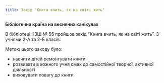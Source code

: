 ```yaml
---
title: Захід "Книга вчить, як на світі жить"
---
```


**Бібліотечна країна на весняних канікулах**

В бібліотеці КЗШ № 55 пройшов захід “Книга вчить, як на світі жить”. З учнями 2-А та 2-Б класів.

Метою цього заходу було:

- навчити дітей ремонтувати книги
- розвивати в кожного учня смак до самостійної творчої, активної діяльності
- виховувати повагу до книги

<slideshow id="_/72157649110902806" />
